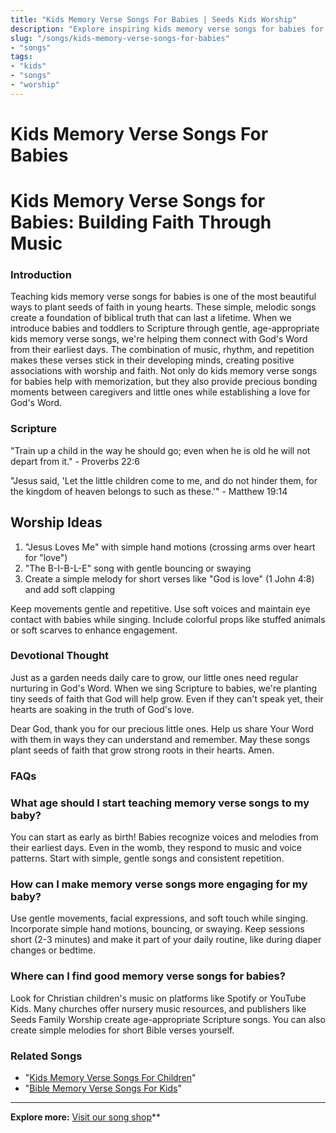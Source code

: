 ```yaml
---
title: "Kids Memory Verse Songs For Babies | Seeds Kids Worship"
description: "Explore inspiring kids memory verse songs for babies for children's worship and faith development. Biblical music resources for families and ministry."
slug: "/songs/kids-memory-verse-songs-for-babies"
- "songs"
tags:
- "kids"
- "songs"
- "worship"
---
```


# Kids Memory Verse Songs For Babies

# Kids Memory Verse Songs for Babies: Building Faith Through Music

### Introduction
Teaching kids memory verse songs for babies is one of the most beautiful ways to plant seeds of faith in young hearts. These simple, melodic songs create a foundation of biblical truth that can last a lifetime. When we introduce babies and toddlers to Scripture through gentle, age-appropriate kids memory verse songs, we're helping them connect with God's Word from their earliest days. The combination of music, rhythm, and repetition makes these verses stick in their developing minds, creating positive associations with worship and faith. Not only do kids memory verse songs for babies help with memorization, but they also provide precious bonding moments between caregivers and little ones while establishing a love for God's Word.

### Scripture
"Train up a child in the way he should go; even when he is old he will not depart from it." - Proverbs 22:6

"Jesus said, 'Let the little children come to me, and do not hinder them, for the kingdom of heaven belongs to such as these.'" - Matthew 19:14

## Worship Ideas
1. "Jesus Loves Me" with simple hand motions (crossing arms over heart for "love")
2. "The B-I-B-L-E" song with gentle bouncing or swaying
3. Create a simple melody for short verses like "God is love" (1 John 4:8) and add soft clapping

Keep movements gentle and repetitive. Use soft voices and maintain eye contact with babies while singing. Include colorful props like stuffed animals or soft scarves to enhance engagement.

### Devotional Thought
Just as a garden needs daily care to grow, our little ones need regular nurturing in God's Word. When we sing Scripture to babies, we're planting tiny seeds of faith that God will help grow. Even if they can't speak yet, their hearts are soaking in the truth of God's love.

Dear God, thank you for our precious little ones. Help us share Your Word with them in ways they can understand and remember. May these songs plant seeds of faith that grow strong roots in their hearts. Amen.

### FAQs

### What age should I start teaching memory verse songs to my baby?
You can start as early as birth! Babies recognize voices and melodies from their earliest days. Even in the womb, they respond to music and voice patterns. Start with simple, gentle songs and consistent repetition.

### How can I make memory verse songs more engaging for my baby?
Use gentle movements, facial expressions, and soft touch while singing. Incorporate simple hand motions, bouncing, or swaying. Keep sessions short (2-3 minutes) and make it part of your daily routine, like during diaper changes or bedtime.

### Where can I find good memory verse songs for babies?
Look for Christian children's music on platforms like Spotify or YouTube Kids. Many churches offer nursery music resources, and publishers like Seeds Family Worship create age-appropriate Scripture songs. You can also create simple melodies for short Bible verses yourself.

### Related Songs

- "[Kids Memory Verse Songs For Children](/songs/kids-memory-verse-songs-for-children/)"
- "[Bible Memory Verse Songs For Kids](/songs/bible-memory-verse-songs-for-kids/)"

---

**Explore more:** [Visit our song shop](https://seedskidsworship.com/shop)**

<!-- Schema Markup -->
<script type="application/ld+json">
{
  "@context": "https://schema.org",
  "@type": "MusicRecording",
  "name": "Kids Memory Verse Songs For Babies",
  "byArtist": {
    "@type": "MusicGroup",
    "name": "Seeds Kids Worship"
  },
  "isFamilyFriendly": true,
  "url": "https://seedskidsworship.com/songs/kids-memory-verse-songs-for-babies/"
}
</script>